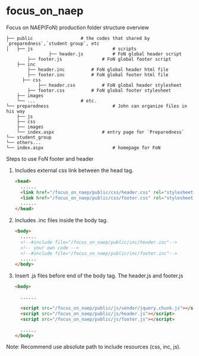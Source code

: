 # focus_on_naep
Focus on NAEP(FoN) production folder structure overview

    ├── public                  # the codes that shared by `preparedness`,`student group`, etc
    │   ├── js      						# scripts
     				├── header.js 			# FoN global header script
            ├── footer.js				# FoN global footer script
        ├── inc             
            ├── header.inc  		# FoN global header html file           
            ├── footer.inc			# FoN global footer html file           
    	  ├── css
    	  		├── header.css  		# FoN global header stylesheet           
            ├── footer.css			# FoN global footer stylesheet
        ├── images             
        └── ...                 # etc.
    └── preparedness						# John can organize files in his way
        ├── js      					
        ├── css     						 
        ├── images               
        └── index.aspx					# entry page for `Preparedness`
    └── student_group									
    └── others...
    └── index.aspx							# homepage for FoN

Steps to use FoN footer and header

1. Includes external css link between the head tag. 

    ```html
    <head>
      ......
      <link href="/focus_on_naep/public/css/header.css" rel="stylesheet" />
      <link href="/focus_on_naep/public/css/footer.css" rel="stylesheet" />
      ......
    </head>
    ```

2. Includes .inc files inside the body tag.

    ```html
    <body>
      ......
      <!--#include file="/focus_on_naep/public/inc/header.inc"-->
      <!-- your own code -->
      <!--#include file="/focus_on_naep/public/inc/footer.inc"-->
      ......
    </body>
    ```

3. Insert .js files before end of the body tag. The header.js and footer.js

    ```html
    <body>
    
      ......
    
      <script src="/focus_on_naep/public/js/vendor/jquery.chunk.js"></script>
      <script src="/focus_on_naep/public/js/header.js"></script>
      <script src="/focus_on_naep/public/js/footer.js"></script>
    
      ......
    </body>
    ```

Note: Recommend use absolute path to include resources (css, inc, js).